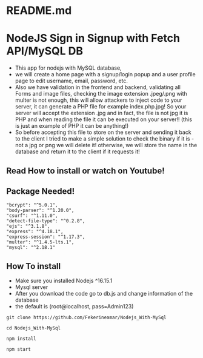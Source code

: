 # README.md

# NodeJS Sign in Signup with Fetch API/MySQL DB

- This app for nodejs with MySQL database,
- we will create a home page with a signup/login popup and a user profile page to edit username, email, password, etc.
- Also we have validation in the frontend and backend, validating all Forms and image files,
checking the image extension .jpeg/.png with multer is not enough, this will allow attackers to inject code to your server, 
it can generate a PHP file for example index.php.jpg! So your server will accept the extension .jpg and in fact, the file is not jpg it is PHP and when reading the file it can be executed on your server!! (this is just an example of PHP it can be anything!) 
- So before accepting this file to store on the server and sending it back to the client I tried to make a simple solution to check the binary if it is -  not a jpg or png we will delete it! otherwise, we will store the name in the database and return it to the client if it requests it!


## Read How to install or watch on Youtube!


## Package Needed!
```
"bcrypt": "^5.0.1",
"body-parser": "^1.20.0",
"csurf": "^1.11.0",
"detect-file-type": "^0.2.8",
"ejs": "^3.1.8",
"express": "^4.18.1",
"express-session": "^1.17.3",
"multer": "^1.4.5-lts.1",
"mysql": "^2.18.1"
```

## How To install

- Make sure you installed Nodejs ^16.15.1
- Mysql server
- After you download the code go to db.js and change information of the database
- the default is (root@localhost, pass=Admin123)

```
git clone https://github.com/Fekerineamar/Nodejs_With-MySql
```
```
cd Nodejs_With-MySql
```
```
npm install
```
```
npm start
```

